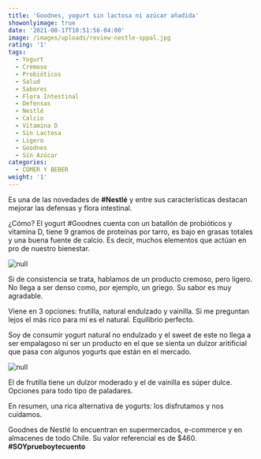 ```yaml
---
title: 'Goodnes, yogurt sin lactosa ni azúcar añadida'
showonlyimage: true
date: '2021-08-17T10:51:56-04:00'
image: /images/uploads/review-nestle-sppal.jpg
rating: '1'
tags:
  - Yogurt
  - Cremoso
  - Probióticos
  - Salud
  - Sabores
  - Flora Intestinal
  - Defensas
  - Nestlé
  - Calcio
  - Vitamina D
  - Sin Lactosa
  - Ligero
  - Goodnes
  - Sin Azúcar
categories:
  - COMER Y BEBER
weight: '1'
---
```

Es una de las novedades de **\#Nestlé** y entre sus características destacan mejorar las defensas y flora intestinal.

<!--more-->

¿Cómo? El yogurt #Goodnes cuenta con un batallón de probióticos y vitamina D, tiene 9 gramos de proteínas por tarro, es bajo en grasas totales y una buena fuente de calcio. Es decir, muchos elementos que actúan en pro de nuestro bienestar.

![null](/images/uploads/review-nestle-sppal.jpg)

Si de consistencia se trata, hablamos de un producto cremoso, pero ligero. No llega a ser denso como, por ejemplo, un griego. Su sabor es muy agradable.

Viene en 3 opciones: frutilla, natural endulzado y vainilla. Si me preguntan lejos el más rico para mí es el natural. Equilibrio perfecto.

Soy de consumir yogurt natural no endulzado y el sweet de este no llega a ser empalagoso ni ser un producto en el que se sienta un dulzor aritificial que pasa con algunos yogurts que están en el mercado.

![null](/images/uploads/review-nestle-natural.jpg)

El de frutilla tiene un dulzor moderado y el de vainilla es súper dulce. Opciones para todo tipo de paladares.

En resumen, una rica alternativa de yogurts: los disfrutamos y nos cuidamos.

Goodnes de Nestlé lo encuentran en supermercados, e-commerce y en almacenes de todo Chile. Su valor referencial es de $460. **\#SOYprueboytecuento**
